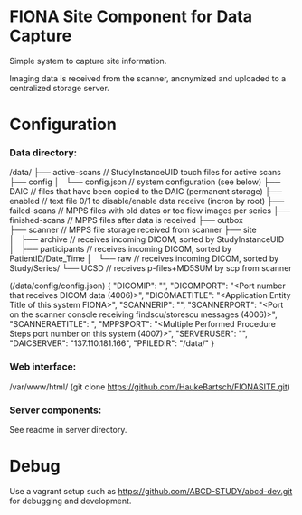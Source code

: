 FIONA Site Component for Data Capture
======================================

Simple system to capture site information.

Imaging data is received from the scanner, anonymized and uploaded to a centralized storage server.


Configuration
=============

### Data directory:

/data/
├── active-scans		// StudyInstanceUID touch files for active scans
├── config
│   └── config.json		// system configuration (see below)
├── DAIC                	// files that have been copied to the DAIC (permanent storage)
├── enabled           		// text file 0/1 to disable/enable data receive (incron by root)
├── failed-scans        	// MPPS files with old dates or too fiew images per series
├── finished-scans        	// MPPS files after data is received
├── outbox                      
├── scanner           		// MPPS file storage received from scanner
├── site                        
│   ├── archive			// receives incoming DICOM, sorted by StudyInstanceUID
│   ├── participants            // receives incoming DICOM, sorted by PatientID/Date_Time
│   └── raw			// receives incoming DICOM, sorted by Study/Series/
└── UCSD			// receives p-files+MD5SUM by scp from scanner


(/data/config/config.json)
{
  "DICOMIP": "<IP of this computer as seen by the scanner>",
  "DICOMPORT": "<Port number that receives DICOM data (4006)>",
  "DICOMAETITLE": "<Application Entity Title of this system <site>FIONA>",
  "SCANNERIP": "<IP of the scanner console sending DICOM data>",
  "SCANNERPORT": "<Port on the scanner console receiving findscu/storescu messages (4006)>",
  "SCANNERAETITLE": <Application Entity Title of the scanner console>",
  "MPPSPORT": "<Multiple Performed Procedure Steps port number on this system (4007)>",
  "SERVERUSER": "<Name of the user account on the DAIC server system>",
  "DAICSERVER": "137.110.181.166",
  "PFILEDIR": "/data/<site>"
}

### Web interface:

/var/www/html/ (git clone https://github.com/HaukeBartsch/FIONASITE.git)

### Server components:

See readme in server directory.


Debug
======

Use a vagrant setup such as https://github.com/ABCD-STUDY/abcd-dev.git for debugging and development.
